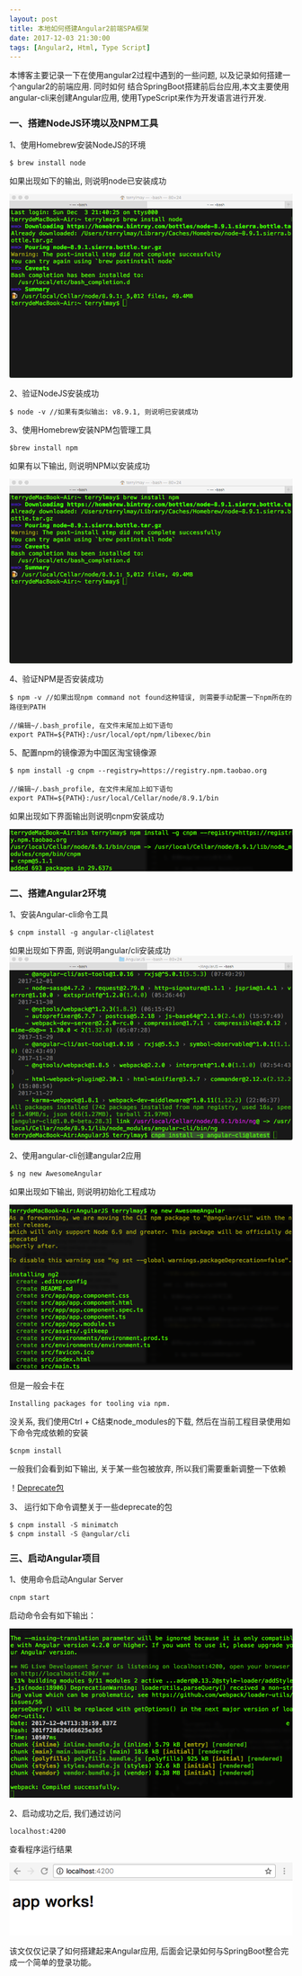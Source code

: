 ```yaml
---
layout: post
title: 本地如何搭建Angular2前端SPA框架
date: 2017-12-03 21:30:00
tags: [Angular2, Html, Type Script]
---
```


本博客主要记录一下在使用angular2过程中遇到的一些问题, 以及记录如何搭建一个angular2的前端应用. 同时如何 结合SpringBoot搭建前后台应用,本文主要使用angular-cli来创建Angular应用, 使用TypeScript来作为开发语言进行开发.

### 一、搭建NodeJS环境以及NPM工具

1、使用Homebrew安装NodeJS的环境

	$ brew install node

如果出现如下的输出, 则说明node已安装成功

![NodeJS安装成功](/assets/images/2017-12-04-install_node_using_brew.png)

2、验证NodeJS安装成功

	$ node -v //如果有类似输出: v8.9.1, 则说明已安装成功

3、使用Homebrew安装NPM包管理工具

	$brew install npm

如果有以下输出, 则说明NPM以安装成功
	
![NodeJS安装成功](/assets/images/2017-12-04-install_npm_using_brew.png)

4、验证NPM是否安装成功

	$ npm -v //如果出现npm command not found这种错误, 则需要手动配置一下npm所在的路径到PATH

	//编辑~/.bash_profile, 在文件末尾加上如下语句
	export PATH=${PATH}:/usr/local/opt/npm/libexec/bin

5、配置npm的镜像源为中国区淘宝镜像源

	$ npm install -g cnpm --registry=https://registry.npm.taobao.org

	//编辑~/.bash_profile, 在文件末尾加上如下语句
	export PATH=${PATH}:/usr/local/Cellar/node/8.9.1/bin



如果出现如下界面输出则说明cnpm安装成功

![安装cnpm输出](/assets/images/2017-12-04-install_cnpm_using_npm.png)

### 二、搭建Angular2环境

1、安装Angular-cli命令工具

	$ cnpm install -g angular-cli@latest

如果出现如下界面, 则说明angular/cli安装成功
![安装angular-cli结果](/assets/images/2017-12-04-install-angular-cli-using-cnpm.png)


2、使用angular-cli创建angular2应用

	$ ng new AwesomeAngular

如果出现如下输出, 则说明初始化工程成功

![初始化Angular工程成功](/assets/images/2017-12-04-init-angular-using-ng.png)

但是一般会卡在

	Installing packages for tooling via npm.

没关系, 我们使用Ctrl + C结束node_modules的下载, 然后在当前工程目录使用如下命令完成依赖的安装

    $cnpm install

一般我们会看到如下输出, 关于某一些包被放弃, 所以我们需要重新调整一下依赖

！[Deprecate包](/assets/images/2017-12-04-deprecate-node-modules.png)

3、 运行如下命令调整关于一些deprecate的包

	$ cnpm install -S minimatch
	$ cnpm install -S @angular/cli

### 三、启动Angular项目

1、使用命令启动Angular Server

	cnpm start

启动命令会有如下输出：

![启动服务](/assets/images/2017-12-04-start-run-angular-server.png)

2、启动成功之后, 我们通过访问

	localhost:4200

查看程序运行结果

![界面](/assets/images/2017-12-04-ng-serve-result.png)

该文仅仅记录了如何搭建起来Angular应用, 后面会记录如何与SpringBoot整合完成一个简单的登录功能。

